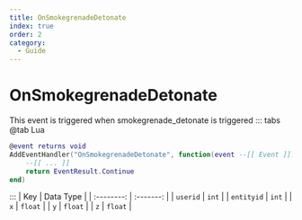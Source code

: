 ```yaml
---
title: OnSmokegrenadeDetonate
index: true
order: 2
category:
  - Guide
---
```


# OnSmokegrenadeDetonate
This event is triggered when smokegrenade_detonate is triggered
::: tabs
@tab Lua
```lua
@event returns void
AddEventHandler("OnSmokegrenadeDetonate", function(event --[[ Event ]])
    --[[ ... ]]
    return EventResult.Continue
end)
```

:::
|     Key    | Data Type |
| :--------: | :-------: |
|  `userid`  |   `int`   |
| `entityid` |   `int`   |
|     `x`    |  `float`  |
|     `y`    |  `float`  |
|     `z`    |  `float`  |